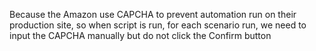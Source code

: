 Because the Amazon use CAPCHA to prevent automation run on their production site, so when script is run, for each scenario run, we need to input the CAPCHA manually but do not click the Confirm button 
